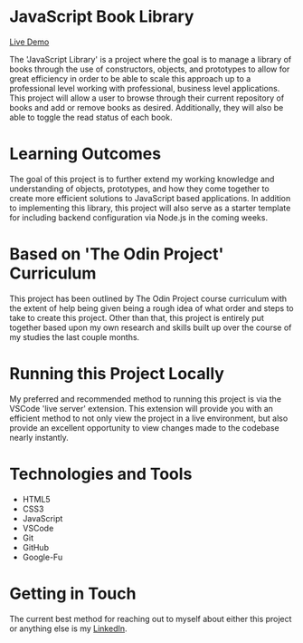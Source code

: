 # JavaScript Book Library #

[Live Demo](https://pataskad.github.io/book-js-library/)

The 'JavaScript Library' is a project where the goal is to manage a library of books through the use of constructors, objects, and prototypes to allow for great efficiency in order to be able to scale this approach up to a professional level working with professional, business level applications.  This project will allow a user to browse through their current repository of books and add or remove books as desired.  Additionally, they will also be able to toggle the read status of each book.

# Learning Outcomes #

The goal of this project is to further extend my working knowledge and understanding of objects, prototypes, and how they come together to create more efficient solutions to JavaScript based applications.  In addition to implementing this library, this project will also serve as a starter template for including backend configuration via Node.js in the coming weeks. 

# Based on 'The Odin Project' Curriculum #

This project has been outlined by The Odin Project course curriculum with the extent of help being given being a rough idea of what order and steps to take to create this project. Other than that, this project is entirely put together based upon my own research and skills built up over the course of my studies the last couple months.

# Running this Project Locally #

My preferred and recommended method to running this project is via the VSCode 'live server' extension.  This extension will provide you with an efficient method to not only view the project in a live environment, but also provide an excellent opportunity to view changes made to the codebase nearly instantly.

# Technologies and Tools #

* HTML5
* CSS3
* JavaScript
* VSCode
* Git
* GitHub
* Google-Fu

# Getting in Touch #

The current best method for reaching out to myself about either this project or anything else is my [LinkedIn](https://linkedin.com/in/dallas-pataska/).